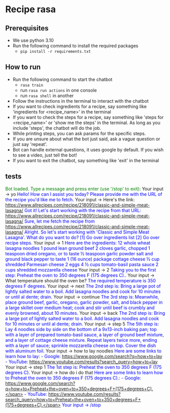 # Recipe rasa
## Prerequisites
- We use python 3.10
- Run the following command to install the required packages
  - ```pip install -r requirements.txt```


## How to run
- Run the following command to start the chatbot
  - ```rasa train```
  - run ```rasa run actions``` in one console
  - run ```rasa shell``` in another
- Follow the instructions in the terminal to interact with the chatbot
- If you want to check ingredients for a recipe, say something like 'ingredients for <recipe_name>' in the terminal
- If you want to check the steps for a recipe, say something like 'steps for <recipe_name>' or 'show me the steps' in 
the terminal. As long as you include 'steps', the chatbot will do the job.
- While printing steps, you can ask params for the specific steps.
- If you are unsure about what the bot just said, ask a vague question or just say 'repeat'.
- Bot can handle external questions, it uses google by default. If you wish to see a video, just tell the bot!
- If you want to exit the chatbot, say something like 'exit' in the terminal

## tests
<span style="color: green;">Bot loaded. Type a message and press enter (use '/stop' to exit):</span>
Your input ->  yo
<span style="color: blue;">Hello! How can I assist you today?</span>
<span style="color: blue;">Please provide me with the URL of the recipe you'd like me to fetch.</span>
Your input ->  Here's the link: https://www.allrecipes.com/recipe/218091/classic-and-simple-meat-lasagna/
<span style="color: blue;">Got it! Let's start working with the recipe from that URL: https://www.allrecipes.com/recipe/218091/classic-and-simple-meat-lasagna/</span>
<span style="color: blue;">Sure, let me fetch the recipe from https://www.allrecipes.com/recipe/218091/classic-and-simple-meat-lasagna/</span>
<span style="color: blue;">Alright. So let's start working with 'Classic and Simple Meat Lasagna'. What do you want to do?</span>
<span style="color: blue;">[1] Go over ingredients list</span>
<span style="color: blue;">[2] Go over recipe steps.</span>
Your input ->  1
<span style="color: blue;">Here are the ingredients:</span>
<span style="color: blue;">12  whole wheat lasagna noodles</span>
<span style="color: blue;">1 pound lean ground beef</span>
<span style="color: blue;">2 cloves garlic, chopped</span>
<span style="color: blue;">1 teaspoon dried oregano, or to taste</span>
<span style="color: blue;">½ teaspoon garlic powder</span>
<span style="color: blue;">salt and ground black pepper to taste</span>
<span style="color: blue;">1 (16 ounce) package cottage cheese</span>
<span style="color: blue;">½ cup shredded Parmesan cheese</span>
<span style="color: blue;">2  eggs</span>
<span style="color: blue;">4 ½ cups tomato-basil pasta sauce</span>
<span style="color: blue;">2 cups shredded mozzarella cheese</span>
Your input ->  2
<span style="color: blue;">Taking you to the first step: Preheat the oven to 350 degrees F (175 degrees C)..</span>
Your input ->  What temperature should the oven be?
<span style="color: blue;">The required temperature is 350 degrees F degrees.</span>
Your input ->  next
<span style="color: blue;">The 2nd step is: Bring a large pot of lightly salted water to a boil. Add lasagna noodles and cook for 10 minutes or until al dente; drain.</span>
Your input ->  continue
<span style="color: blue;">The 3rd step is: Meanwhile, place ground beef, garlic, oregano, garlic powder, salt, and black pepper in a large skillet over medium heat; cook and stir until beef is crumbly and evenly browned, about 10 minutes.</span>
Your input ->  back
<span style="color: blue;">The 2nd step is: Bring a large pot of lightly salted water to a boil. Add lasagna noodles and cook for 10 minutes or until al dente; drain.</span>
Your input ->  step 5
<span style="color: blue;">The 5th step is: Lay 4 noodles side by side on the bottom of a 9x13-inch baking pan; top with a layer of prepared tomato-basil sauce, a layer of ground beef mixture, and a layer of cottage cheese mixture. Repeat layers twice more, ending with a layer of sauce; sprinkle mozzarella cheese on top. Cover the dish with aluminum foil.</span>
Your input ->  how to lay noodles
<span style="color: blue;">Here are some links to learn how to lay:</span>
<span style="color: blue;">- Google: https://www.google.com/search?q=how+to+lay</span>
<span style="color: blue;">- YouTube: https://www.youtube.com/results?search_query=how+to+lay</span>
Your input ->  step 1
<span style="color: blue;">The 1st step is: Preheat the oven to 350 degrees F (175 degrees C).</span>
Your input ->  how do i do that
<span style="color: blue;">Here are some links to learn how to Preheat the oven to 350 degrees F (175 degrees C).:</span>
<span style="color: blue;">- Google: https://www.google.com/search?q=how+to+Preheat+the+oven+to+350+degrees+F+(175+degrees+C).</span>
<span style="color: blue;">- YouTube: https://www.youtube.com/results?search_query=how+to+Preheat+the+oven+to+350+degrees+F+(175+degrees+C).</span>
Your input -> /stop